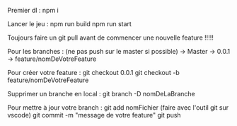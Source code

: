Premier dl : 
npm i

Lancer le jeu : 
npm run build
npm run start

Toujours faire un git pull avant de commencer une nouvelle feature !!!!!

Pour les branches : (ne pas push sur le master si possible)
-> Master
  	-> 0.0.1
      -> feature/nomDeVotreFeature

Pour créer votre feature : 
git checkout 0.0.1
git checkout -b feature/nomDeVotreFeature

Supprimer un branche en local : 
git branch -D nomDeLaBranche

Pour mettre à jour votre branch : 
git add nomFichier (faire avec l'outil git sur vscode)
git commit -m "message de votre feature"
git push